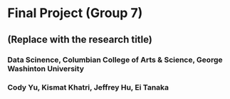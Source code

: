 # Final Project (Group 7)
## (Replace with the research title)
### Data Scinence, Columbian College of Arts & Science, George Washinton University
### Cody Yu, Kismat Khatri, Jeffrey Hu, Ei Tanaka
